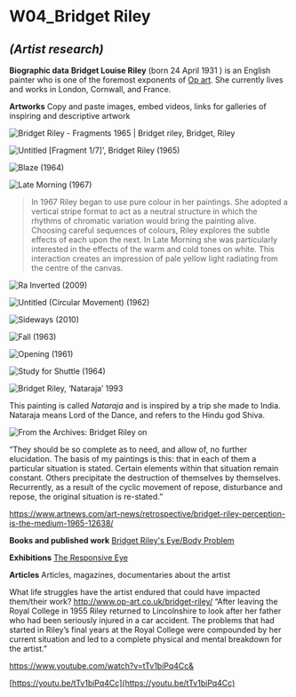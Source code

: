 # W04_Bridget Riley

## *(Artist research)*

**Biographic data**
**Bridget Louise Riley** (born 24 April 1931 ) is an English painter who is one of the foremost exponents of [Op art](https://en.wikipedia.org/wiki/Op_art). She currently lives and works in London, Cornwall, and France.

**Artworks**
Copy and paste images, embed videos, links for galleries of inspiring and descriptive artwork

![Bridget Riley - Fragments 1965 | Bridget riley, Bridget, Riley](https://i.pinimg.com/originals/ee/83/67/ee8367304c9ebeb799c6afd9af6d4c53.jpg)



![Untitled [Fragment 1/7]', Bridget Riley (1965)](https://www.sikkensprize.org/wp-content/uploads/2017/03/Sikkensprize_Bridget_Rilley-4-1.jpg)

![Blaze (1964)](https://paper-attachments.dropbox.com/s_E723CBF7B6773521403926277E5CAC773DB8BA977BCE425A20110C8675DEEB91_1637086733590_Untitled.png)

![Late Morning (1967)](https://paper-attachments.dropbox.com/s_E723CBF7B6773521403926277E5CAC773DB8BA977BCE425A20110C8675DEEB91_1637086777069_Untitled.png)

> In 1967 Riley began to use pure colour in her paintings. She adopted a vertical stripe format to act as a neutral structure in which the rhythms of chromatic variation would bring the painting alive. Choosing careful sequences of colours, Riley explores the subtle effects of each upon the next. In Late Morning she was particularly interested in the effects of the warm and cold tones on white. This interaction creates an impression of pale yellow light radiating from the centre of the canvas.


![Ra Inverted (2009)](https://paper-attachments.dropbox.com/s_E723CBF7B6773521403926277E5CAC773DB8BA977BCE425A20110C8675DEEB91_1637086838404_Untitled.png)

![Untitled (Circular Movement) (1962)](https://paper-attachments.dropbox.com/s_E723CBF7B6773521403926277E5CAC773DB8BA977BCE425A20110C8675DEEB91_1637086882549_Untitled.png)

![Sideways (2010)](https://paper-attachments.dropbox.com/s_E723CBF7B6773521403926277E5CAC773DB8BA977BCE425A20110C8675DEEB91_1637086934865_Untitled.png)

![Fall (1963)](https://paper-attachments.dropbox.com/s_E723CBF7B6773521403926277E5CAC773DB8BA977BCE425A20110C8675DEEB91_1637086975010_Untitled.png)

![Opening (1961)](https://paper-attachments.dropbox.com/s_E723CBF7B6773521403926277E5CAC773DB8BA977BCE425A20110C8675DEEB91_1637087015177_bridget-riley_opening_1961_aware_women-artists_artistes-femmes-748x750.jpeg)

![Study for Shuttle (1964)](https://paper-attachments.dropbox.com/s_E723CBF7B6773521403926277E5CAC773DB8BA977BCE425A20110C8675DEEB91_1637087054747_br-sketch2.jpeg)



![Bridget Riley, ‘Nataraja’ 1993](https://www.tate.org.uk/art/images/work/T/T06/T06859_9.jpg)


This painting is called *Nataraja* and is inspired by a trip she made to India. Nataraja means Lord of the Dance, and refers to the Hindu god Shiva.

![From the Archives: Bridget Riley on](https://www.artnews.com/wp-content/uploads/2019/06/su19preview12.jpg)


“They should be so complete as to need, and allow of, no further elucidation. The basis of my paintings is this: that in each of them a particular situation is stated. Certain elements within that situation remain constant. Others precipitate the destruction of themselves by themselves. Recurrently, as a result of the cyclic movement of repose, disturbance and repose, the original situation is re-stated.”

https://www.artnews.com/art-news/retrospective/bridget-riley-perception-is-the-medium-1965-12638/


**Books and published work**
[Bridget Riley's Eye/Body Problem](http://libgen.li/edition.php?id=27817399)

**Exhibitions**
[The Responsive Eye](https://monoskop.org/The_Responsive_Eye)

**Articles**
Articles, magazines, documentaries about the artist

What life struggles have the artist endured that could have impacted them/their work? 
http://www.op-art.co.uk/bridget-riley/
“After leaving the Royal College in 1955 Riley returned to Lincolnshire to look after her father who had been seriously injured in a car accident. The problems that had started in Riley’s final years at the Royal College were compounded by her current situation and led to a complete physical and mental breakdown for the artist.”



https://www.youtube.com/watch?v=tTv1biPq4Cc&


[https://youtu.be/tTv1biPq4Cc](https://youtu.be/tTv1biPq4Cc)

